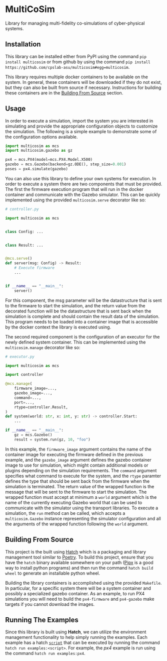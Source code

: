 # MultiCoSim

Library for managing multi-fidelity co-simulations of cyber-physical systems.

## Installation

This library can be installed either from PyPI using the command `pip install multicosim` or from github
by using the command `pip install https://github.com/cpslab-asu/multicosim#egg=multicosim`.

This library requires multiple docker containers to be available on the system. In general, these
containers will be downloaded if they do not exist, but they can also be built from source if
necessary. Instructions for building these containers are in the
[Building From Source](#building-from-source) section.

## Usage

In order to execute a simulation, import the system you are interested in simulating and
provide the appropriate configuration objects to customize the simulation. The following is a
simple example to demonstrate some of the configuration options available.

```python
import multicosim as mcs
import multicosim.gazebo as gz

px4 = mcs.PX4(model=mcs.PX4.Model.X500)
gazebo = mcs.Gazebo(backend=gz.ODE(), step_size=0.001)
poses = px4.simulate(gazebo)
```

You can also use this library to define your own systems for execution. In order to execute a
system there are two components that must be provided. The first the firmware execution program
that will run in the docker container and communicate with the Gazebo simulator. This can be
quickly implemented using the provided `multicosim.serve` decorator like so:

```python
# controller.py

import multicosim as mcs


class Config: ...


class Result: ...


@mcs.serve()
def server(msg: Config) -> Result:
    # Execute firmware
    ...


if __name__ == "__main__":
    server()
```

For this component, the msg parameter will be the datastructure that is sent to the firmware to
start the simulation, and the return value from the decorated function will be the datastructure
that is sent back when the simulation is complete and should contain the result data of the
simulation. This program needs to be loaded into a container image that is accessible by the docker
context the library is executed using.

The second required component is the configuration of an executor for the newly defined system
container. This can be implemented using the `multicosim.manage` decorator like so:

```python
# executor.py

import multicosim as mcs

import controller

@mcs.manage(
    firmware_image=...,
    gazebo_image=...,
    command=...,
    port=...,
    rtype=controller.Result,
)
def system(world: str, x: int, y: str) -> controller.Start:
    ...

if __name__ == "__main__":
    gz = mcs.Gazebo()
    result = system.run(gz, 10, "foo")
```

In this example, the `firmware_image` argument contains the name of the container image for
executing the firmware defined in the previous example, and the `gazebo_image` argument defines the
gazebo container image to use for simulation, which might contain additional models or plugins
depending on the simulation requirements. The `command` argument specifies what command to execute
for the system, and the `rtype` paramter defines the type that should be sent back from the
firmware when the simulation is terminated. The return value of the wrapped function is the message
that will be sent to the firmware to start the simulation. The wrapped function must accept at
minimum a `world` argument which is the name of the currently executing Gazebo world that can be
used to communicate with the simulator using the transport libraries. To execute a simulation, the
`run` method can be called, which accepts a `multicosim.Gazebo` instance representing the simulator
configuration and all the arguments of the wrapped function following the `world` argument.

## Building From Source

This project is the built using [Hatch](https://hatch.pypa.io) which is a packaging and library
management tool similar to [Poetry](https://python-poetry.org). To build this project, ensure that
you have the `hatch` binary available somewhere on your path ([Pipx](https://github.com/pypa/pipx)
is a good way to install python programs) and then run the command `hatch build wheel` to generate
an installable python wheel.

Building the library containers is accomplished using the provided `Makefile`. In particular, for
a specific system there will be a system container and possibly a specialized gazebo container. As
an example, to run PX4 simulations you will need to build the `px4-firmware` and `px4-gazebo` make
targets if you cannot download the images.

## Running The Examples

Since this library is built using **Hatch**, we can utilize the environment management
functionality to help simply running the examples. Each example has a hatch
[`script`](https://hatch.pypa.io/latest/config/environment/overview/#scripts) that can be executed
by running the command `hatch run examples:<script>`. For example, the *px4* example is run using
the command `hatch run examples:px4`.

<!-- vim: set colorcolumn=100: -->
